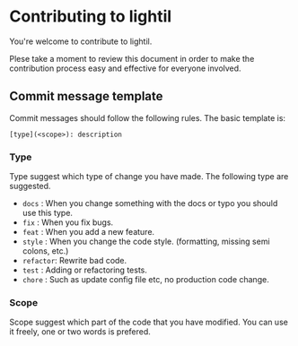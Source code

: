 # Contributing to lightil

You're welcome to contribute to lightil.

Plese take a moment to review this document in order to make the contribution process easy and effective for everyone involved.

## Commit message template
Commit messages should follow the following rules. The basic template is:
```
[type](<scope>): description
```
### Type

Type suggest which type of change you have made. The following type are suggested.

- `docs` : When you change something with the docs or typo you should use this type.
- `fix` : When you fix bugs.
- `feat` : When you add a new feature.
- `style` : When you change the code style. (formatting, missing semi colons, etc.)
- `refactor`: Rewrite bad code.
- `test` : Adding or refactoring tests.
- `chore` : Such as update config file etc, no production code change.

### Scope

Scope suggest which part of the code that you  have modified. You can use it freely, one or two words is prefered.